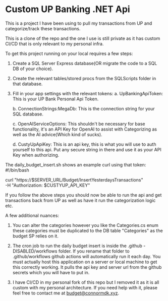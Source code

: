 # Custom UP Banking .NET Api
 
This is a project I have been using to pull my transactions from UP and categorize/track these transactions.

This is a clone of the repo and the one I use is still private as it has custom CI/CD that is only relevant to my personal infra.

To get this project running on your local requires a few steps:
1. Create a SQL Server Express database(OR migrate the code to a SQL DB of your choice).
2. Create the relevant tables/stored procs from the SQLScripts folder in that database.
3. Fill in your app settings with the relevant tokens:
    a. UpBankingApiToken: This is your UP Bank Personal Api Token.

    b. ConnectionStrings:MegaDb: This is the connection string for your SQL database.

    c. OpenAIServiceOptions: This shouldn't be necessary for base functionality, it's an API Key for OpenAI to assist with Categorizing as well as the AI advice(Which kind of sucks).

    d. CustyUpApiKey: This is an api key, this is what you will use to auth yourself to this api. Put any secure string in there and use it as your API Key when authorizing.


The daily_budget_insert.sh shows an example curl using that token:
#!/bin/bash

curl "https://$SERVER_URL/Budget/InsertYesterdaysTransactions" \
  -H "Authorization: $CUSTYUP_API_KEY"


If you follow the above steps you should now be able to run the api and get transactions back from UP as well as have it run the categorization logic etc.


A few additional nuances:
1. You can alter the categories however you like the Categories.cs enum these categories must be duplicated to the DB table "Categories" as the budget SP relies on it.

2. The cron job to run the daily budget insert is inside the .github - DISABLED/workflows folder. If you rename that folder to .github/workflows github actions will automatically run it each day.
You must actually host this application on a server or local machine to get this correctly working. It pulls the api key and server url from the github secrets which you will have to put in.

3. I have CI/CD in my personal fork of this repo but I removed it as it is all custom with my personal architecture. If you need help with it, please feel free to contact me at budget@connormdk.xyz.
